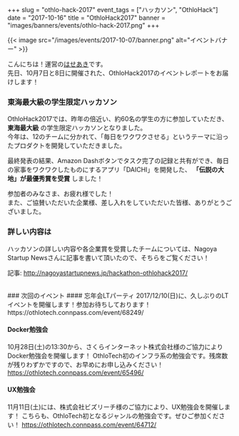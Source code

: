 +++
slug = "othlo-hack-2017"
event_tags = ["ハッカソン", "OthloHack"]
date = "2017-10-16"
title = "OthloHack2017"
banner = "images/banners/events/othlo-hack-2017.png"
+++

{{< image src="/images/events/2017-10-07/banner.png" alt="イベントバナー" >}}

こんにちは！運営の[はせあき](https://twitter.com/haseaki0503/)です。    
先日、10月7日と8日に開催された、OthloHack2017のイベントレポートをお届けします！  

### 東海最大級の学生限定ハッカソン
OthloHack2017では、昨年の倍近い、約60名の学生の方に参加していただき、**東海最大級** の学生限定ハッカソンとなりました。  
今年は、12のチームに分かれて、「毎日をワクワクさせる」というテーマに沿ったプロダクトを開発していただきました。 
<br>

最終発表の結果、Amazon Dashボタンでタスク完了の記録と共有ができ、毎日の家事をワクワクしたものにするアプリ「DAICHI」を開発した、 **「伝説の大地」が最優秀賞を受賞** しました！
<br>

参加者のみなさま、お疲れ様でした！  
また、ご協賛いただいた企業様、差し入れをしていただいた皆様、ありがとうございました。  

### 詳しい内容は
ハッカソンの詳しい内容や各企業賞を受賞したチームについては、Nagoya Startup Newsさんに記事を書いて頂いたので、そちらをご覧ください！
<br>

記事: <a href="http://nagoyastartupnews.jp/hackathon-othlohack2017/">http://nagoyastartupnews.jp/hackathon-othlohack2017/</a>

<br>
### 次回のイベント
#### 忘年会LTパーティ
2017/12/10(日)に、久しぶりのLTイベントを開催します！参加お待ちしております！
https://othlotech.connpass.com/event/68249/

#### Docker勉強会
10月28日(土)の13:30から、さくらインターネット株式会社様のご協力によりDocker勉強会を開催します！
OthloTech初のインフラ系の勉強会です。残席数が残りわずかですので、お早めにお申し込みください！
https://othlotech.connpass.com/event/65496/

#### UX勉強会
11月11日(土)には、株式会社ビズリーチ様のご協力により、UX勉強会を開催します！
こちらも、OthloTech初となるジャンルの勉強会です。ぜひご参加ください！
https://othlotech.connpass.com/event/64712/
